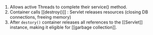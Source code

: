 1. Allows active Threads to complete their service() method.
2. Container calls [[destroy()]] : Servlet releases resources (closing DB connections, freeing memory)
3. After `destory()` container releases all references to the [[Servlet]] instance, making it eligible for [[garbage collection]].